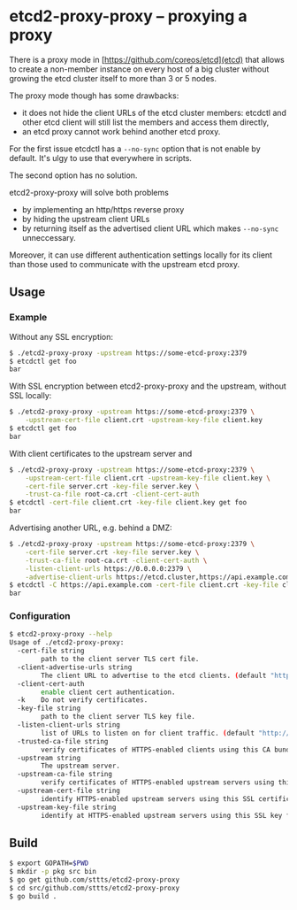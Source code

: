 # etcd2-proxy-proxy – proxying a proxy

There is a proxy mode in [https://github.com/coreos/etcd](etcd) that allows to create a non-member instance on every host of a big cluster without growing the etcd cluster itself to more than 3 or 5 nodes.

The proxy mode though has some drawbacks:
- it does not hide the client URLs of the etcd cluster members: etcdctl and other etcd client will still list the members and access them directly,
- an etcd proxy cannot work behind another etcd proxy.

For the first issue etcdctl has a `--no-sync` option that is not enable by default. It's ulgy to use that everywhere in scripts.

The second option has no solution.

etcd2-proxy-proxy will solve both problems
- by implementing an http/https reverse proxy
- by hiding the upstream client URLs
- by returning itself as the advertised client URL which makes `--no-sync` unneccessary.

Moreover, it can use different authentication settings locally for its client than those used to communicate with the upstream etcd proxy.

## Usage

### Example

Without any SSL encryption:

```bash
$ ./etcd2-proxy-proxy -upstream https://some-etcd-proxy:2379
$ etcdctl get foo
bar
```

With SSL encryption between etcd2-proxy-proxy and the upstream, without SSL locally:

```bash
$ ./etcd2-proxy-proxy -upstream https://some-etcd-proxy:2379 \
    -upstream-cert-file client.crt -upstream-key-file client.key
$ etcdctl get foo
bar
```

With client certificates to the upstream server and 

```bash
$ ./etcd2-proxy-proxy -upstream https://some-etcd-proxy:2379 \
    -upstream-cert-file client.crt -upstream-key-file client.key \
    -cert-file server.crt -key-file server.key \
    -trust-ca-file root-ca.crt -client-cert-auth
$ etcdctl -cert-file client.crt -key-file client.key get foo
bar
```

Advertising another URL, e.g. behind a DMZ:

```bash
$ ./etcd2-proxy-proxy -upstream https://some-etcd-proxy:2379 \
    -cert-file server.crt -key-file server.key \
    -trust-ca-file root-ca.crt -client-cert-auth \
    -listen-client-urls https://0.0.0.0:2379 \
    -advertise-client-urls https://etcd.cluster,https://api.example.com
$ etcdctl -C https://api.example.com -cert-file client.crt -key-file client.key get foo
bar
```

### Configuration

```bash
$ etcd2-proxy-proxy --help
Usage of ./etcd2-proxy-proxy:
  -cert-file string
        path to the client server TLS cert file.
  -client-advertise-urls string
        The client URL to advertise to the etcd clients. (default "http://localhost:2379")
  -client-cert-auth
        enable client cert authentication.
  -k    Do not verify certificates.
  -key-file string
        path to the client server TLS key file.
  -listen-client-urls string
        list of URLs to listen on for client traffic. (default "http://localhost:2379,http://localhost:4001")
  -trusted-ca-file string
        verify certificates of HTTPS-enabled clients using this CA bundle
  -upstream string
        The upstream server.
  -upstream-ca-file string
        verify certificates of HTTPS-enabled upstream servers using this CA bundle.
  -upstream-cert-file string
        identify HTTPS-enabled upstream servers using this SSL certificate file.
  -upstream-key-file string
        identify at HTTPS-enabled upstream servers using this SSL key file.
```

## Build

```bash
$ export GOPATH=$PWD
$ mkdir -p pkg src bin
$ go get github.com/sttts/etcd2-proxy-proxy
$ cd src/github.com/sttts/etcd2-proxy-proxy
$ go build .
```

